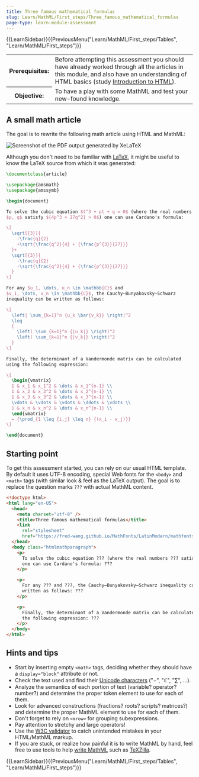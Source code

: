 ```yaml
---
title: Three famous mathematical formulas
slug: Learn/MathML/First_steps/Three_famous_mathematical_formulas
page-type: learn-module-assessment
---
```


{{LearnSidebar}}{{PreviousMenu("Learn/MathML/First_steps/Tables", "Learn/MathML/First_steps")}}

<table>
  <tbody>
    <tr>
      <th scope="row">Prerequisites:</th>
      <td>
        Before attempting this assessment you should have already worked through
        all the articles in this module, and also have an understanding of HTML
        basics (study
        <a href="/en-US/docs/Learn_web_development/Core/Structuring_content"
          >Introduction to HTML</a
        >).
      </td>
    </tr>
    <tr>
      <th scope="row">Objective:</th>
      <td>To have a play with some MathML and test your new-found
      knowledge.</td>
    </tr>
  </tbody>
</table>

## A small math article

The goal is to rewrite the following math article using HTML and MathML:

![Screenshot of the PDF output generated by XeLaTeX](xelatex-output.png)

Although you don't need to be familiar with [LaTeX](https://en.wikipedia.org/wiki/LaTeX), it might be useful to know the LaTeX source from which it was generated:

```latex
\documentclass{article}

\usepackage{amsmath}
\usepackage{amssymb}

\begin{document}

To solve the cubic equation $t^3 + pt + q = 0$ (where the real numbers
$p, q$ satisfy ${4p^3 + 27q^2} > 0$) one can use Cardano's formula:

\[
  \sqrt[{3}]{
    -\frac{q}{2}
    +\sqrt{\frac{q^2}{4} + {\frac{p^{3}}{27}}}
  }+
  \sqrt[{3}]{
    -\frac{q}{2}
    -\sqrt{\frac{q^2}{4} + {\frac{p^{3}}{27}}}
  }
\]

For any $u_1, \dots, u_n \in \mathbb{C}$ and
$v_1, \dots, v_n \in \mathbb{C}$, the Cauchy–Bunyakovsky–Schwarz
inequality can be written as follows:

\[
  \left| \sum_{k=1}^n {u_k \bar{v_k}} \right|^2
  \leq
  {
    \left( \sum_{k=1}^n {|u_k|} \right)^2
    \left( \sum_{k=1}^n {|v_k|} \right)^2
  }
\]

Finally, the determinant of a Vandermonde matrix can be calculated
using the following expression:

\[
  \begin{vmatrix}
  1 & x_1 & x_1^2 & \dots & x_1^{n-1} \\
  1 & x_2 & x_2^2 & \dots & x_2^{n-1} \\
  1 & x_3 & x_3^2 & \dots & x_3^{n-1} \\
  \vdots & \vdots & \vdots & \ddots & \vdots \\
  1 & x_n & x_n^2 & \dots & x_n^{n-1} \\
  \end{vmatrix}
  = {\prod_{1 \leq {i,j} \leq n} {(x_i - x_j)}}
\]

\end{document}
```

## Starting point

To get this assessment started, you can rely on our usual HTML template. By default it uses UTF-8 encoding, special Web fonts for the `<body>` and `<math>` tags (with similar look & feel as the LaTeX output). The goal is to replace the question marks `???` with actual MathML content.

```html
<!doctype html>
<html lang="en-US">
  <head>
    <meta charset="utf-8" />
    <title>Three famous mathematical formulas</title>
    <link
      rel="stylesheet"
      href="https://fred-wang.github.io/MathFonts/LatinModern/mathfonts.css" />
  </head>
  <body class="htmlmathparagraph">
    <p>
      To solve the cubic equation ??? (where the real numbers ??? satisfy ???)
      one can use Cardano's formula: ???
    </p>

    <p>
      For any ??? and ???, the Cauchy–Bunyakovsky–Schwarz inequality can be
      written as follows: ???
    </p>

    <p>
      Finally, the determinant of a Vandermonde matrix can be calculated using
      the following expression: ???
    </p>
  </body>
</html>
```

## Hints and tips

- Start by inserting empty `<math>` tags, deciding whether they should have a `display="block"` attribute or not.
- Check the text used and find their [Unicode characters](https://en.wikipedia.org/wiki/Mathematical_operators_and_symbols_in_Unicode) ("−", "ℂ", "∑", ...).
- Analyze the semantics of each portion of text (variable? operator? number?) and determine the proper token element to use for each of them.
- Look for advanced constructions (fractions? roots? scripts? matrices?) and determine the proper MathML element to use for each of them.
- Don't forget to rely on `<mrow>` for grouping subexpressions.
- Pay attention to stretchy and large operators!
- Use the [W3C validator](https://validator.w3.org/nu/) to catch unintended mistakes in your HTML/MathML markup.
- If you are stuck, or realize how painful it is to write MathML by hand, feel free to use tools to help [write MathML](/en-US/docs/Web/MathML/Authoring) such as [TeXZilla](https://fred-wang.github.io/TeXZilla/).

{{LearnSidebar}}{{PreviousMenu("Learn/MathML/First_steps/Tables", "Learn/MathML/First_steps")}}
